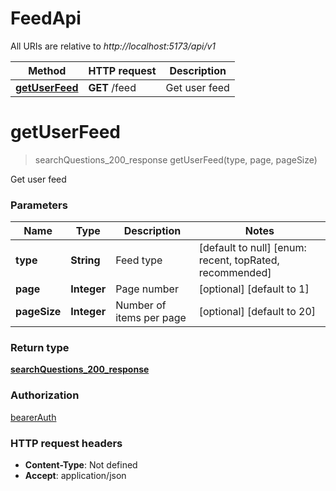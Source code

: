 # FeedApi

All URIs are relative to *http://localhost:5173/api/v1*

| Method | HTTP request | Description |
|------------- | ------------- | -------------|
| [**getUserFeed**](FeedApi.md#getUserFeed) | **GET** /feed | Get user feed |


<a name="getUserFeed"></a>
# **getUserFeed**
> searchQuestions_200_response getUserFeed(type, page, pageSize)

Get user feed

### Parameters

|Name | Type | Description  | Notes |
|------------- | ------------- | ------------- | -------------|
| **type** | **String**| Feed type | [default to null] [enum: recent, topRated, recommended] |
| **page** | **Integer**| Page number | [optional] [default to 1] |
| **pageSize** | **Integer**| Number of items per page | [optional] [default to 20] |

### Return type

[**searchQuestions_200_response**](../Models/searchQuestions_200_response.md)

### Authorization

[bearerAuth](../README.md#bearerAuth)

### HTTP request headers

- **Content-Type**: Not defined
- **Accept**: application/json

